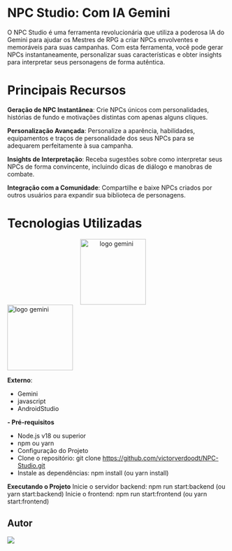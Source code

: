 # NPC Studio: Com IA Gemini
O NPC Studio é uma ferramenta revolucionária que utiliza a poderosa IA do Gemini para ajudar os Mestres de RPG a criar NPCs envolventes e memoráveis para suas campanhas. Com esta ferramenta, você pode gerar NPCs instantaneamente, personalizar suas características e obter insights para interpretar seus personagens de forma autêntica.

# Principais Recursos
**Geração de NPC Instantânea**: Crie NPCs únicos com personalidades, histórias de fundo e motivações distintas com apenas alguns cliques.

**Personalização Avançada**: Personalize a aparência, habilidades, equipamentos e traços de personalidade dos seus NPCs para se adequarem perfeitamente à sua campanha.

**Insights de Interpretação**: Receba sugestões sobre como interpretar seus NPCs de forma convincente, incluindo dicas de diálogo e manobras de combate.

**Integração com a Comunidade**: Compartilhe e baixe NPCs criados por outros usuários para expandir sua biblioteca de personagens.

# **Tecnologias Utilizadas**

<div align="center">
  <img src="https://logospng.org/download/google-gemini/google-gemini-256.png" alt="logo gemini" width="150" style="margin-right: 20px;">
</div>
<img src="https://logospng.org/download/javascript/logo-javascript-256.png" alt="logo gemini" width="150" style="margin-right: 20px;]">
</div>
<br>

**Externo**:
- Gemini
- javascript
- AndroidStudio

**- Pré-requisitos**
- Node.js v18 ou superior
- npm ou yarn
- Configuração do Projeto
- Clone o repositório: git clone https://github.com/victorverdoodt/NPC-Studio.git
- Instale as dependências: npm install (ou yarn install)

**Executando o Projeto**
Inicie o servidor backend: npm run start:backend (ou yarn start:backend)
Inicie o frontend: npm run start:frontend (ou yarn start:frontend)

## Autor

<div>
  <a href="https://github.com/AshSlake/"><img src="https://img.shields.io/badge/github-3b4c52.svg?style=for-the-badge&logo=github&logoColor=white"></a>
</div>


 
